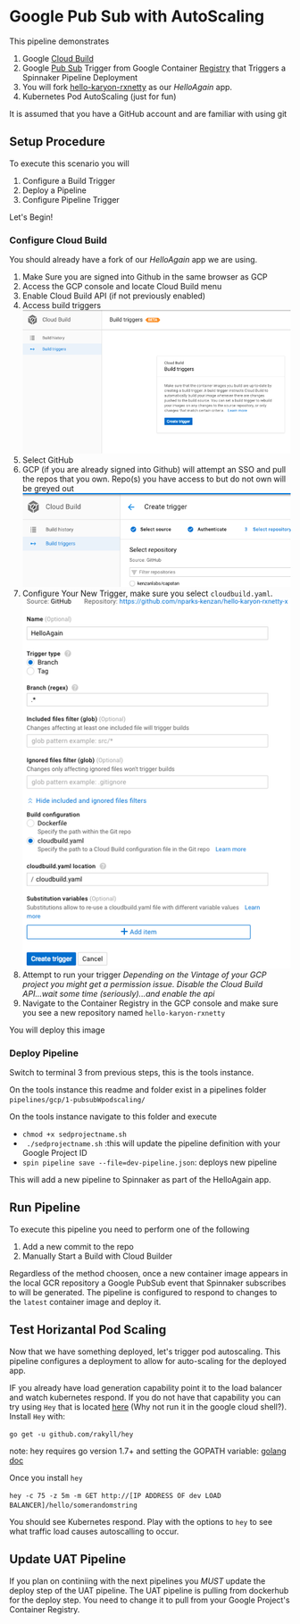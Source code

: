 # Google Pub Sub with AutoScaling

This pipeline demonstrates

1. Google [Cloud Build](https://cloud.google.com/cloud-build/)
1. Google [Pub Sub](https://cloud.google.com/pubsub/) Trigger from Google Container [Registry](https://cloud.google.com/container-registry/) that Triggers a Spinnaker Pipeline Deployment
1. You will fork [hello-karyon-rxnetty](https://github.com/kenzanlabs/hello-karyon-rxnetty) as our *HelloAgain* app.
1. Kubernetes Pod AutoScaling (just for fun)

It is assumed that you have a GitHub account and are familiar with using git

## Setup Procedure

To execute this scenario you will
1. Configure a Build Trigger
1. Deploy a Pipeline
1. Configure Pipeline Trigger

Let's Begin!

### Configure Cloud Build

You should already have a fork of our *HelloAgain* app we are using. 

1. Make Sure you are signed into Github in the same browser as GCP
1. Access the GCP console and locate Cloud Build menu
1. Enable Cloud Build API (if not previously enabled)
1. Access build triggers
![StartBuildTrigger](pubsub_bt_1.png)
1. Select GitHub
1. GCP (if you are already signed into Github) will attempt an SSO and pull the repos that you own. Repo(s) you have access to but do not own will be greyed out
![RepoSelect](pubsub_bt_2.png)
1. Configure Your New Trigger, make sure you select `cloudbuild.yaml`. 
![TriggerConfigure](pubsub_bt_3.png)
1. Attempt to run your trigger
*Depending on the Vintage of your GCP project you might get a permission issue. 
Disable the Cloud Build API...wait some time (seriously)...and enable the api* 
1. Navigate to the Container Registry in the GCP console and make sure you see a new repository named `hello-karyon-rxnetty`

You will deploy this image



### Deploy Pipeline 
Switch to terminal 3 from previous steps, this is the tools instance.

On the tools instance this readme and folder exist in a pipelines folder `pipelines/gcp/1-pubsubWpodscaling/`

On the tools instance navigate to this folder and execute

- `chmod +x sedprojectname.sh`
- ` ./sedprojectname.sh` :this will update the pipeline definition with your Google Project ID
- `spin pipeline save --file=dev-pipeline.json`: deploys new pipeline

This will add a new pipeline to Spinnaker as part of the HelloAgain app. 

## Run Pipeline

To execute this pipeline you need to perform one of the following
1. Add a new commit to the repo
1. Manually Start a Build with Cloud Builder

Regardless of the method choosen, once a new container image appears in the local GCR repository a Google PubSub event that Spinnaker subscribes to will be generated. The pipeline is configured to respond to changes to the `latest` container image and deploy it.


## Test Horizantal Pod Scaling

Now that we have something deployed, let's trigger pod autoscaling. This pipeline configures a deployment to allow for auto-scaling for the deployed app. 

IF you already have load generation capability point it to the load balancer and watch kubernetes respond. If you do not have that capability you can try using `Hey` that is located [here](https://github.com/rakyll/hey) (Why not run it in the google cloud shell?). Install `Hey` with:


`go get -u github.com/rakyll/hey`

note: hey requires go version 1.7+ and setting the GOPATH variable: [golang doc](https://github.com/golang/go/wiki/SettingGOPATH)

Once you install `hey` 

`hey -c 75 -z 5m -m GET http://[IP ADDRESS OF dev LOAD BALANCER]/hello/somerandomstring` 

You should see Kubernetes respond. Play with the options to `hey` to see what traffic load causes autoscalling to occur. 


## Update UAT Pipeline

If you plan on continiing with the next pipelines you *MUST*  update the deploy step of the UAT pipeline. The UAT pipeline is pulling from dockerhub for the deploy step. You need to change it to pull from your Google Project's Container Registry. 
